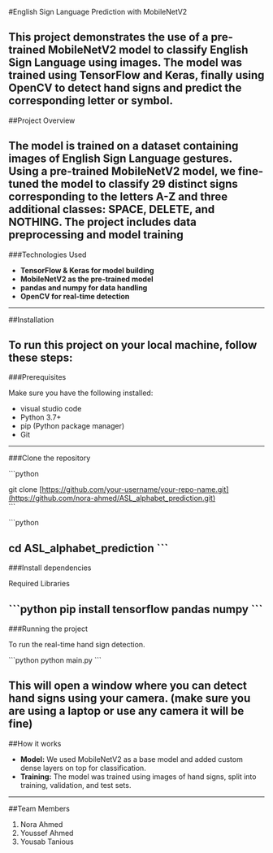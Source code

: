 #English Sign Language Prediction with MobileNetV2 

This project demonstrates the use of a pre-trained **MobileNetV2** model to classify English Sign Language using images. The model was trained using **TensorFlow** and **Keras**, finally using **OpenCV** to detect hand signs and predict the corresponding letter or symbol.
---
##Project Overview  

The model is trained on a dataset containing images of English Sign Language gestures. Using a pre-trained **MobileNetV2** model, we fine-tuned the model to classify 29 distinct signs corresponding to the letters A-Z and three additional classes: SPACE, DELETE, and NOTHING. The project includes data preprocessing and model training
---
###Technologies Used
- **TensorFlow & Keras for model building**
- **MobileNetV2 as the pre-trained model**
- **pandas and numpy for data handling**
- **OpenCV for real-time detection**
---
##Installation  

To run this project on your local machine, follow these steps:
---
###Prerequisites  

Make sure you have the following installed:
- visual studio code
- Python 3.7+
- pip (Python package manager)
- Git
---
###Clone the repository  

\```python  

git clone [https://github.com/your-username/your-repo-name.git](https://github.com/nora-ahmed/ASL_alphabet_prediction.git)  
\```    

\```python  

cd ASL_alphabet_prediction
\```
---
###Install dependencies  

Required Libraries  

\```python
pip install tensorflow pandas numpy
\```
---
###Running the project  

To run the real-time hand sign detection.  

\```python
python main.py
\```  

This will open a window where you can detect hand signs using your camera. (make sure you are using a laptop or use any camera it will be fine)
---
##How it works
- **Model:** We used MobileNetV2 as a base model and added custom dense layers on top for classification.
- **Training:** The model was trained using images of hand signs, split into training, validation, and test sets.
---
##Team Members
1. Nora Ahmed
2. Youssef Ahmed
3. Yousab Tanious 
